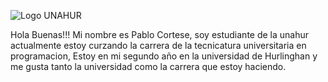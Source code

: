 ![Logo UNAHUR](./assets/UNAHUR.png)

Hola Buenas!!!
Mi nombre es Pablo Cortese, soy estudiante de la unahur actualmente estoy curzando la carrera de la tecnicatura universitaria en programacion, Estoy en mi segundo año en la universidad de Hurlinghan y me gusta tanto la universidad como la carrera que estoy haciendo.


